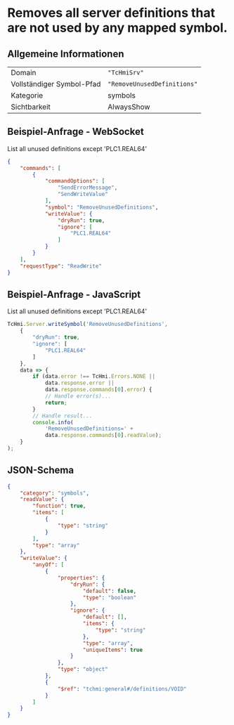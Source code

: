 # Removes all server definitions that are not used by any mapped symbol.

## Allgemeine Informationen

|  |  |
| - | - |
| Domain | `"TcHmiSrv"` |
| Vollständiger Symbol-Pfad | `"RemoveUnusedDefinitions"` |
| Kategorie | symbols |
| Sichtbarkeit | AlwaysShow |

## Beispiel-Anfrage - WebSocket

List all unused definitions except 'PLC1.REAL64'
```json
{
    "commands": [
        {
            "commandOptions": [
                "SendErrorMessage",
                "SendWriteValue"
            ],
            "symbol": "RemoveUnusedDefinitions",
            "writeValue": {
                "dryRun": true,
                "ignore": [
                    "PLC1.REAL64"
                ]
            }
        }
    ],
    "requestType": "ReadWrite"
}
```

## Beispiel-Anfrage - JavaScript

List all unused definitions except 'PLC1.REAL64'
```javascript
TcHmi.Server.writeSymbol('RemoveUnusedDefinitions',
    {
        "dryRun": true,
        "ignore": [
            "PLC1.REAL64"
        ]
    },
    data => {
        if (data.error !== TcHmi.Errors.NONE ||
            data.response.error ||
            data.response.commands[0].error) {
            // Handle error(s)...
            return;
        }
        // Handle result...
        console.info(
            'RemoveUnusedDefinitions=' +
            data.response.commands[0].readValue);
    }
);
```

## JSON-Schema

```json
{
    "category": "symbols",
    "readValue": {
        "function": true,
        "items": [
            {
                "type": "string"
            }
        ],
        "type": "array"
    },
    "writeValue": {
        "anyOf": [
            {
                "properties": {
                    "dryRun": {
                        "default": false,
                        "type": "boolean"
                    },
                    "ignore": {
                        "default": [],
                        "items": {
                            "type": "string"
                        },
                        "type": "array",
                        "uniqueItems": true
                    }
                },
                "type": "object"
            },
            {
                "$ref": "tchmi:general#/definitions/VOID"
            }
        ]
    }
}
```
